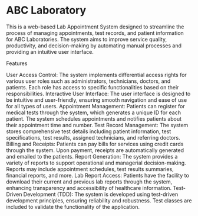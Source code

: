 # ABC Laboratory
This is a web-based Lab Appointment System designed to streamline the process of managing appointments, test records, and patient information for ABC Laboratories. The system aims to improve service quality, productivity, and decision-making by automating manual processes and providing an intuitive user interface.

Features

User Access Control: The system implements differential access rights for various user roles such as administrators, technicians, doctors, and patients. Each role has access to specific functionalities based on their responsibilities.
Interactive User Interface: The user interface is designed to be intuitive and user-friendly, ensuring smooth navigation and ease of use for all types of users.
Appointment Management: Patients can register for medical tests through the system, which generates a unique ID for each patient. The system schedules appointments and notifies patients about their appointment time and number.
Test Record Management: The system stores comprehensive test details including patient information, test specifications, test results, assigned technicians, and referring doctors.
Billing and Receipts: Patients can pay bills for services using credit cards through the system. Upon payment, receipts are automatically generated and emailed to the patients.
Report Generation: The system provides a variety of reports to support operational and managerial decision-making. Reports may include appointment schedules, test results summaries, financial reports, and more.
Lab Report Access: Patients have the facility to download their current and previous lab reports through the system, enhancing transparency and accessibility of healthcare information.
Test-Driven Development (TDD): The system is developed using test-driven development principles, ensuring reliability and robustness. Test classes are included to validate the functionality of the application. 
